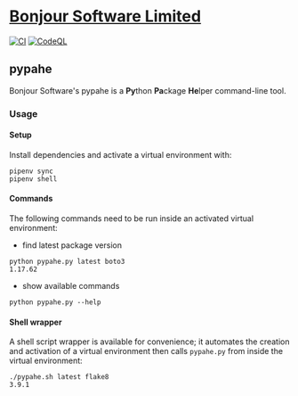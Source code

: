 # [Bonjour Software Limited](https://bonjoursoftware.com/)

[![CI](https://github.com/bonjoursoftware/pypahe/actions/workflows/main.yml/badge.svg)](https://github.com/bonjoursoftware/pypahe/actions/workflows/main.yml)
[![CodeQL](https://github.com/bonjoursoftware/pypahe/actions/workflows/codeql-analysis.yml/badge.svg)](https://github.com/bonjoursoftware/pypahe/actions/workflows/codeql-analysis.yml)

## pypahe

Bonjour Software's pypahe is a **Py**thon **Pa**ckage **He**lper command-line tool.

### Usage

#### Setup

Install dependencies and activate a virtual environment with:

```shell
pipenv sync
pipenv shell
```

#### Commands

The following commands need to be run inside an activated virtual environment:

- find latest package version

```shell
python pypahe.py latest boto3
1.17.62
```

- show available commands

```shell
python pypahe.py --help
```

#### Shell wrapper

A shell script wrapper is available for convenience; it automates the creation and activation of a virtual environment
then calls `pypahe.py` from inside the virtual environment:

```shell
./pypahe.sh latest flake8
3.9.1
```
